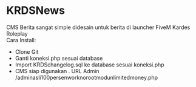 # KRDSNews
CMS Berita sangat simple didesain untuk berita di launcher FiveM Kardes Roleplay
<br>
Cara Install:
<br>
<ul>
  <li>Clone Git</li>
  <li>Ganti koneksi.php sesuai database</li>
  <li>Import KRDSchangelog.sql ke database sesuai koneksi.php</li>
  <li>CMS siap digunakan . URL Admin /adminasli100persenworknorootmodunlimitedmoney.php
    </ul>
